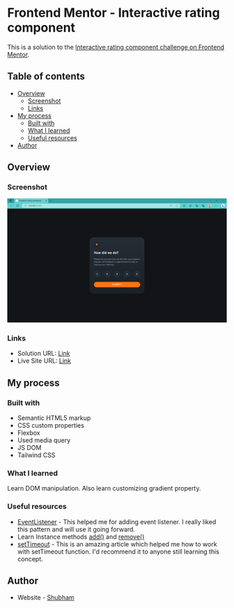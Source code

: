 # Frontend Mentor - Interactive rating component

This is a solution to the [Interactive rating component challenge on Frontend Mentor](https://www.frontendmentor.io/challenges/interactive-rating-component-koxpeBUmI). 

## Table of contents

- [Overview](#overview)
  - [Screenshot](#screenshot)
  - [Links](#links)
- [My process](#my-process)
  - [Built with](#built-with)
  - [What I learned](#what-i-learned)
  - [Useful resources](#useful-resources)
- [Author](#author)


## Overview


### Screenshot

![](./images/interactive-screenshot.png)


### Links

- Solution URL:  [Link](https://github.com/TJ-Shubham/Interactive-rating-component)
- Live Site URL: [Link](https://tj-shubham.github.io/Interactive-rating-component/)

## My process

### Built with

- Semantic HTML5 markup
- CSS custom properties
- Flexbox
- Used media query
- JS DOM
- Tailwind CSS


### What I learned

Learn DOM manipulation. Also learn customizing gradient property.


### Useful resources

- [EventListener](https://developer.mozilla.org/en-US/docs/Learn/JavaScript/Building_blocks/Events) - This helped me for adding event listener. I really liked this pattern and will use it going forward.
- Learn Instance methods [add()](https://developer.mozilla.org/en-US/docs/Web/API/DOMTokenList/add) and [remove()](https://developer.mozilla.org/en-US/docs/Web/API/DOMTokenList/remove)
- [setTimeout](https://developer.mozilla.org/en-US/docs/Web/API/setTimeout ) - This is an amazing article which helped me how to work with setTimeout function. I'd recommend it to anyone still learning this concept.


## Author

- Website - [Shubham](https://github.com/TJ-Shubham)
